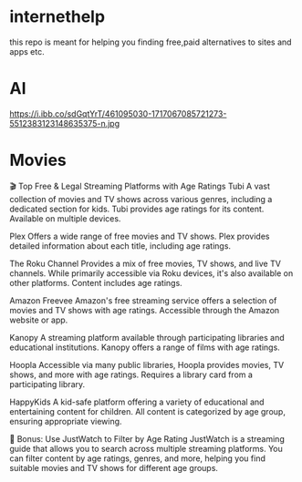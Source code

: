 # internethelp
this repo is meant for helping you finding free,paid alternatives to sites and apps etc.

# AI
https://i.ibb.co/sdGqtYrT/461095030-1717067085721273-5512383123148635375-n.jpg

# Movies

🎬 Top Free & Legal Streaming Platforms with Age Ratings
Tubi
A vast collection of movies and TV shows across various genres, including a dedicated section for kids. Tubi provides age ratings for its content. Available on multiple devices.

Plex
Offers a wide range of free movies and TV shows. Plex provides detailed information about each title, including age ratings.

The Roku Channel
Provides a mix of free movies, TV shows, and live TV channels. While primarily accessible via Roku devices, it's also available on other platforms. Content includes age ratings.

Amazon Freevee
Amazon's free streaming service offers a selection of movies and TV shows with age ratings. Accessible through the Amazon website or app.

Kanopy
A streaming platform available through participating libraries and educational institutions. Kanopy offers a range of films with age ratings.

Hoopla
Accessible via many public libraries, Hoopla provides movies, TV shows, and more with age ratings. Requires a library card from a participating library.

HappyKids
A kid-safe platform offering a variety of educational and entertaining content for children. All content is categorized by age group, ensuring appropriate viewing.

📱 Bonus: Use JustWatch to Filter by Age Rating
JustWatch is a streaming guide that allows you to search across multiple streaming platforms. You can filter content by age ratings, genres, and more, helping you find suitable movies and TV shows for different age groups.


